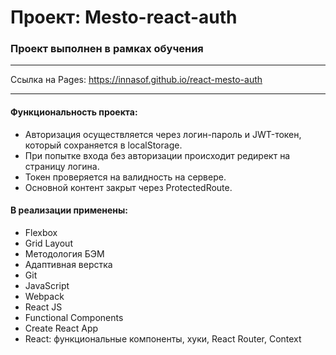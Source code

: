 # Проект: Mesto-react-auth

### Проeкт выполнен в рамках обучения

*******

Ссылка на Pages: https://innasof.github.io/react-mesto-auth

*****
#### Функциональность проекта:

* Авторизация осуществляется через логин-пароль и JWT-токен, который сохраняется в localStorage.
* При попытке входа без авторизации происходит редирект на страницу логина.
* Токен проверяется на валидность на сервере.
* Основной контент закрыт через ProtectedRoute.

#### В реализации применены:

* Flexbox
* Grid Layout
* Методология БЭМ
* Адаптивная верстка
* Git
* JavaScript
* Webpack
* React JS
* Functional Components
* Create React App
* React: функциональные компоненты, хуки, React Router, Сontext
